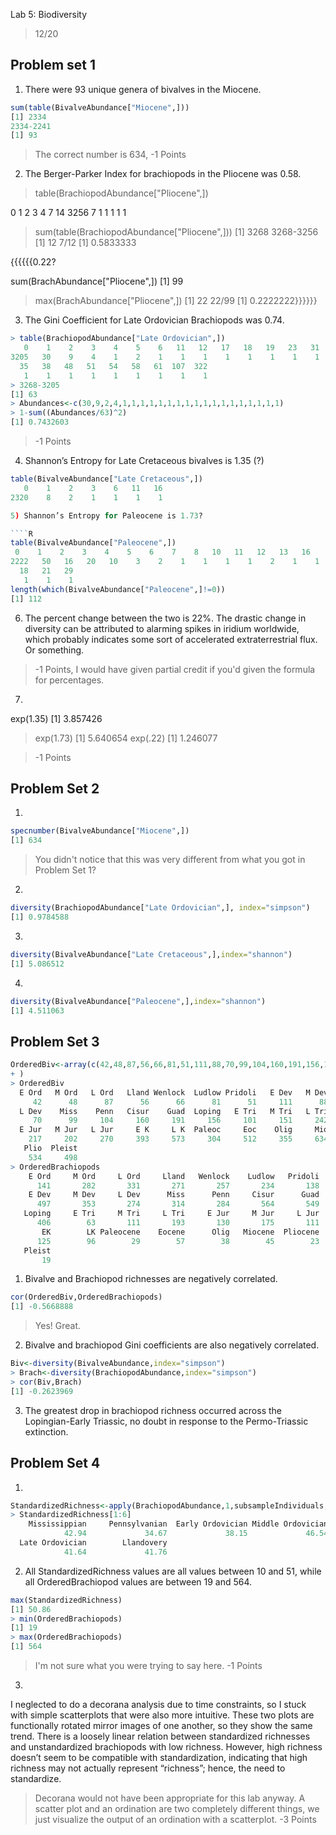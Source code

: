 Lab 5: Biodiversity

> 12/20

## Problem set 1
1)  There were 93 unique genera of bivalves in the Miocene. 

````R
sum(table(BivalveAbundance["Miocene",]))
[1] 2334
2334-2241
[1] 93
````

> The correct number is 634, -1 Points

2) The Berger-Parker Index for brachiopods in the Pliocene was 0.58.
> table(BrachiopodAbundance["Pliocene",])

   0    1    2    3    4    7   14 
3256    7    1    1    1    1    1 
> sum(table(BrachiopodAbundance["Pliocene",]))
[1] 3268
> 3268-3256
[1] 12
> 7/12
[1] 0.5833333

{{{{{{0.22?

 sum(BrachAbundance["Pliocene",])
[1] 99
> max(BrachAbundance["Pliocene",])
[1] 22
> 22/99
[1] 0.2222222}}}}}}


3) The Gini Coefficient for Late Ordovician Brachiopods was 0.74.

````R
> table(BrachiopodAbundance["Late Ordovician",])
   0    1    2    3    4    5    6   11   12   17   18   19   23   31 
3205   30    9    4    1    2    1    1    1    1    1    1    1    1 
  35   38   48   51   54   58   61  107  322 
   1    1    1    1    1    1    1    1    1 
> 3268-3205
[1] 63
> Abundances<-c(30,9,2,4,1,1,1,1,1,1,1,1,1,1,1,1,1,1,1,1,1,1)
> 1-sum((Abundances/63)^2)
[1] 0.7432603
````

> -1 Points

4) Shannon’s Entropy for Late Cretaceous bivalves is 1.35 (?)

````R
table(BivalveAbundance["Late Cretaceous",])
   0    1    2    3    6   11   16 
2320    8    2    1    1    1    1

5) Shannon’s Entropy for Paleocene is 1.73?  

````R   
table(BivalveAbundance["Paleocene",])
 0    1    2    3    4    5    6    7    8   10   11   12   13   16 
2222   50   16   20   10    3    2    1    1    1    1    2    1    1 
  18   21   29 
   1    1    1
length(which(BivalveAbundance["Paleocene",]!=0))
[1] 112
````

6) The percent change between the two is 22%. The drastic change in diversity can be attributed to alarming spikes in iridium worldwide, which probably indicates some sort of accelerated extraterrestrial flux. Or something.  

> -1 Points, I would have given partial credit if you'd given the formula for percentages.

7) 

exp(1.35)
[1] 3.857426
> exp(1.73)
[1] 5.640654
> exp(.22)
[1] 1.246077

> -1 Points

## Problem Set 2

1) 
````R
specnumber(BivalveAbundance["Miocene",])
[1] 634
````

> You didn't notice that this was very different from what you got in Problem Set 1?

2) 
````R
diversity(BrachiopodAbundance["Late Ordovician",], index="simpson")
[1] 0.9784588
````

3) 
````R
diversity(BivalveAbundance["Late Cretaceous",],index="shannon")
[1] 5.086512
````

4) 
````R
diversity(BivalveAbundance["Paleocene",],index="shannon")
[1] 4.511063
````

## Problem Set 3

````R
OrderedBiv<-array(c(42,48,87,56,66,81,51,111,88,70,99,104,160,191,156,101,151,242,217,202,270,393,573,304,512,355,634,534,498),dimnames=list(c("E Ord","M Ord","L Ord","Lland","Wenlock","Ludlow","Pridoli","E Dev","M Dev","L Dev","Miss","Penn","Cisur","Guad","Loping","E Tri","M Tri","L Tri","E Jur","M Jur","L Jur","E K", "L K","Paleoc","Eoc","Olig","Mio","Plio","Pleist"))
+ )
> OrderedBiv
  E Ord   M Ord   L Ord   Lland Wenlock  Ludlow Pridoli   E Dev   M Dev 
     42      48      87      56      66      81      51     111      88 
  L Dev    Miss    Penn   Cisur    Guad  Loping   E Tri   M Tri   L Tri 
     70      99     104     160     191     156     101     151     242 
  E Jur   M Jur   L Jur     E K     L K  Paleoc     Eoc    Olig     Mio 
    217     202     270     393     573     304     512     355     634 
   Plio  Pleist 
    534     498 
> OrderedBrachiopods
    E Ord     M Ord     L Ord     Lland   Wenlock    Ludlow   Pridoli 
      141       282       331       271       257       234       138 
    E Dev     M Dev     L Dev      Miss      Penn     Cisur      Guad 
      497       353       274       314       284       564       549 
   Loping     E Tri     M Tri     L Tri     E Jur     M Jur     L Jur 
      406        63       111       193       130       175       111 
       EK        LK Paleocene    Eocene      Olig   Miocene  Pliocene 
      125        96        29        57        38        45        23 
   Pleist 
       19
````

1) Bivalve and Brachiopod richnesses are negatively correlated.

````R
cor(OrderedBiv,OrderedBrachiopods)
[1] -0.5668888
````

> Yes! Great.

2) Bivalve and brachiopod Gini coefficients are also negatively correlated.

````R
Biv<-diversity(BivalveAbundance,index="simpson")
> Brach<-diversity(BrachiopodAbundance,index="simpson")
> cor(Biv,Brach)
[1] -0.2623969
````

3) The greatest drop in brachiopod richness occurred across the Lopingian-Early Triassic, no doubt in response to the Permo-Triassic extinction.

## Problem Set 4

1) 

````R
StandardizedRichness<-apply(BrachiopodAbundance,1,subsampleIndividuals,Quota=63)
> StandardizedRichness[1:6]
    Mississippian     Pennsylvanian  Early Ordovician Middle Ordovician 
            42.94             34.67             38.15             46.54 
  Late Ordovician        Llandovery 
            41.64             41.76
````

2) All StandardizedRichness values are all values between 10 and 51, while all OrderedBrachiopod values are between 19 and 564. 

````R
max(StandardizedRichness)
[1] 50.86
> min(OrderedBrachiopods)
[1] 19
> max(OrderedBrachiopods)
[1] 564
````

> I'm not sure what you were trying to say here. -1 Points

3) 
  
I neglected to do a decorana analysis due to time constraints, so I stuck with simple scatterplots that were also more intuitive. These two plots are functionally rotated mirror images of one another, so they show the same trend. There is a loosely linear relation between standardized richnesses and unstandardized brachiopods with low richness. However, high richness doesn’t seem to be compatible with standardization, indicating that high richness may not actually represent “richness”; hence, the need to standardize.

> Decorana would not have been appropriate for this lab anyway. A scatter plot and an ordination are two completely different things, we just visualize the output of an ordination with a scatterplot.
> -3 Points
